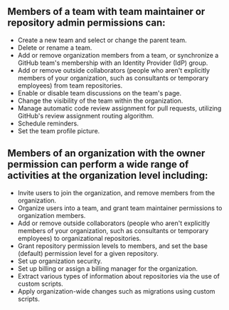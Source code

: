 ## Members of a team with team maintainer or repository admin permissions can:

- Create a new team and select or change the parent team.
- Delete or rename a team.
- Add or remove organization members from a team, or synchronize a GitHub team's membership with an Identity Provider (IdP) group.
- Add or remove outside collaborators (people who aren't explicitly members of your organization, such as consultants or temporary employees) from team repositories.
- Enable or disable team discussions on the team's page.
- Change the visibility of the team within the organization.
- Manage automatic code review assignment for pull requests, utilizing GitHub's review assignment routing algorithm.
- Schedule reminders.
- Set the team profile picture.

##  Members of an organization with the **owner** permission can perform a wide range of activities at the organization level including:

- Invite users to join the organization, and remove members from the organization.
- Organize users into a team, and grant team maintainer permissions to organization members.
- Add or remove outside collaborators (people who aren't explicitly members of your organization, such as consultants or temporary employees) to organizational repositories.
- Grant repository permission levels to members, and set the base (default) permission level for a given repository.
- Set up organization security.
- Set up billing or assign a billing manager for the organization.
- Extract various types of information about repositories via the use of custom scripts.
- Apply organization-wide changes such as migrations using custom scripts.
